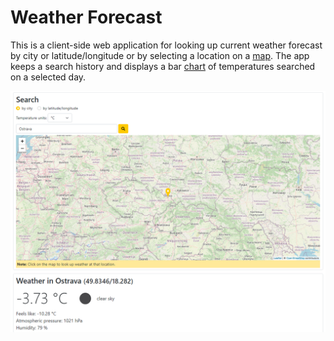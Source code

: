 # Weather Forecast

This is a client-side web application for looking up current weather forecast by city or latitude/longitude or by selecting a location on a [map](https://leafletjs.com/). The app keeps a search history and displays a bar [chart](https://www.chartjs.org/) of temperatures searched on a selected day.

![](weather-webapp.png)
